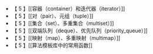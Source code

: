 - 【 5 】[[容器（container）和迭代器（iterator）]]
- 【 5 】[[对（pair）、元组（tuple）]]
- 【 5 】[[集合（set）、多重集合（multiset）]]
- 【 5 】[[双端队列（deque）、优先队列（priority_queue）]]
- 【 5 】[[映射（map）、多重映射（multimap）]]
- 【 5 】[[算法模板库中的常用函数]]